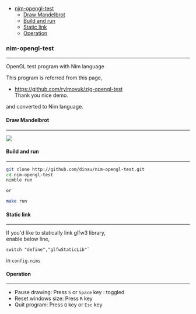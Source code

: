 <!-- START doctoc generated TOC please keep comment here to allow auto update -->
<!-- DON'T EDIT THIS SECTION, INSTEAD RE-RUN doctoc TO UPDATE -->

- [nim-opengl-test](#nim-opengl-test)
  - [Draw Mandelbrot](#draw-mandelbrot)
  - [Build and run](#build-and-run)
  - [Static link](#static-link)
  - [Operation](#operation)

<!-- END doctoc generated TOC please keep comment here to allow auto update -->

### nim-opengl-test

---

OpenGL test program with Nim language

This program is referred from this page,  
  * https://github.com/rylmovuk/zig-opengl-test  
    Thank you nice demo.

and converted to Nim language.

#### Draw Mandelbrot

---

<img src="https://github.com/dinau/nim-opengl-test/blob/main/res/movie.gif?raw=true">

#### Build and run

---

```sh
git clone http://github.com/dinau/nim-opengl-test.git
cd nim-opengl-test
nimble run

or 

make run
```

#### Static link

---

If you'd like to statically link glfw3 library,  
enable below line, 

```
switch "define","glfwStaticLib"`
```

in `config.nims`

#### Operation

---

* Pause drawing: Press `S` or `Space` key : toggled
* Reset windows size: Press `R` key
* Quit program: Press `Q` key or `Esc` key
